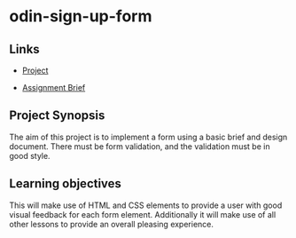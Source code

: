 # odin-sign-up-form

## Links

- [Project](https://anevilpenguin.github.io/odin-sign-up-form/)

- [Assignment Brief](https://www.theodinproject.com/lessons/node-path-intermediate-html-and-css-sign-up-form)

## Project Synopsis

The aim of this project is to implement a form using a basic brief and design document.
There must be form validation, and the validation must be in good style.

## Learning objectives

This will make use of HTML and CSS elements to provide a user with good visual feedback for each form element.
Additionally it will make use of all other lessons to provide an overall pleasing experience.

